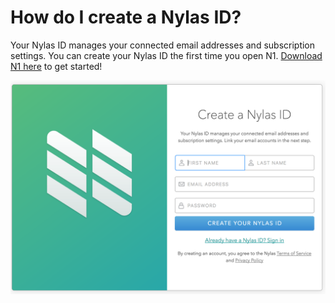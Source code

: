 # How do I create a Nylas ID?

Your Nylas ID manages your connected email addresses and subscription settings. You can create your Nylas ID the first time you open N1\. [Download N1 here](https://nylas.com/download) to get started!

![](./create-nylas-id.png)
